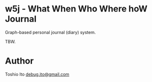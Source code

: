 
# w5j - What When Who Where hoW Journal

Graph-based personal journal (diary) system.

TBW.

# Author

Toshio Ito <debug.ito@gmail.com>
